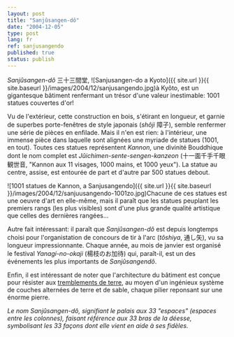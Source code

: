 ```yaml
---
layout: post
title: "Sanjûsangen-dô"
date: "2004-12-05"
type: post
lang: fr
ref: sanjusangendo
published: true
status: publish
---
```




_Sanjûsangen-dô_ 三十三間堂, ![Sanjusangen-do a Kyoto]({{ site.url }}{{ site.baseurl }}/images/2004/12/sanjusangendo.jpg)à Kyôto, est un gigantesque bâtiment renfermant un trésor d'une valeur inestimable: 1001 statues couvertes d'or!

Vu de l'extérieur, cette construction en bois, s'étirant en longueur, et garnie de superbes porte-fenêtres de style japonais (_shôji_ 障子), semble renfermer une série de pièces en enfilade. Mais il n'en est rien: à l'intérieur, une immense pièce dans laquelle sont alignées une myriade de statues (1001, en tout). Toutes ces statues représentent _Kannon_, une divinité Bouddhique dont le nom complet est _Jûichimen-sente-sengen-kanzeon_ (十一面千手千眼観世音, "Kannon aux 11 visages, 1000 mains, et 1000 yeux"). La statue au centre, assise, est entourée de part et d'autre par 500 statues debout.

![1001 statues de Kannon, a Sanjusangendo]({{ site.url }}{{ site.baseurl }}/images/2004/12/sanjuusangendo-1001zo.jpg)Chacune de ces statues est une oeuvre d'art en elle-même, mais il paraît que les statues peuplant les premiers rangs (les plus visibles) sont d'une plus grande qualité artistique que celles des dernières rangées...

Autre fait intéressant: il paraît que _Sanjûsangen-dô_ est depuis longtemps choisi pour l'organistation de concours de tir à l'arc (_tôshiya_, 通し矢), vu sa longueur impressionnante. Chaque année, au mois de janvier est organisé le festival _Yanagi-no-okaji_ (楊枝のお加待) qui, paraît-il, est un des événements les plus importants de _Sanjûsangendô_.

Enfin, il est intéressant de noter que l'architecture du bâtiment est conçue pour résister aux [tremblements de terre](http://www.japonophile.com/article_jishin_fr.html), au moyen d'un ingénieux système de couches alternées de terre et de sable, chaque pilier reponsant sur une énorme pierre.

_Le nom _Sanjûsangen-dô_, signifiant le palais aux 33 "espaces" (espaces entre les colonnes), faisant référence aux 33 bras de la déesse, symbolisant les 33 façons dont elle vient en aide à ses fidèles._


